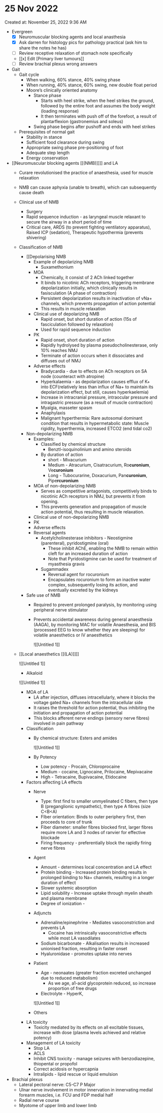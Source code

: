 # 25 Nov 2022

Created at: November 25, 2022 9:36 AM

- Evergreen
    - [x]  Neuromuscular blocking agents and local anasthesia
    - [x]  Ask darren for histology pics for pathology practical (ask him to share the notes he has)
    - [ ]  Review receptive relaxation of stomach note specifically
    - [[x]  Edit [Primary liver tumours]]
    - [ ]  Review brachial plexus wrong answers
- Gait
    - Gait cycle
        - When walking, 60% stance, 40% swing phase
        - When running, 40% stance, 60% swing, new double float period
        - Moore’s clinically oriented anatomy
            - Stance phase
                - Starts with heel strike, when the heel strikes the ground, followed by the entire foot and assumes the body weight (loading response)
                - It then terminates with push off of the forefoot, a result of plantarflexion (gastronemius and soleus)
            - Swing phase begins after pushoff and ends with heel strikes
    - Prerequisites of normal gait
        - Stability in stance
        - Sufficient food clearance during swing
        - Appropriate swing phase pre-positioning of foot
        - Adequate step length
        - Energy conservation
- [[Neuromuscular blocking agents [[(NMB)]]]]  and LA
    - Curare revolutionised the practice of anaesthesia, used for muscle relaxation
    - NMB can cause aphyxia (unable to breath), which can subsequently cause death
    - Clinical use of NMB
        - Surgery
        - Rapid sequence induction - as laryngeal muscle relaxant to secure the airway in a short period of time
        - Critical care, ARDS (to prevent fighting ventilatory apparatus), Raised ICP (sedation), Therapeutic hypothermia (prevents shivering)
    - Classification of NMB
        - [[Depolarising NMB
            - Example of depolarizing NMB
                - Suxamethonium
            - MOA
                - Chemically, it consist of 2 ACh linked together
                - It binds to nicotinic ACh receptors, triggering membrane depolarization initially, which clinically results in fasisculation (A phase of contraction)
                - Persistent depolarization results in inactivation of vNa+ channels, which prevents propagation of action potential
                - This results in muscle relaxation
            - Clinical use of depolarizing NMB
                - Rapid onset, but short duration of action (15s of fasciculation followed by relaxation)
                - Used for rapid sequence induction
            - PK
                - Rapid onset, short duration of action
                - Rapidly hydrolysed by plasma pseudocholinesterase, only 10% reaches NMJ
                - Terminate of action occurs when it dissociates and diffuses out of NMJ
            - Adverse effects
                - Bradycardia - due to effects on ACh receptors on SA node (counteract with atropine)
                - Hyperkalaemia - as depolarization causes efflux of K+ into ECF(relatively less than influx of Na+ to maintain its depolarization effect, but still, causes hyperkaelemia)
                - Increase in intracranial pressure, intraocular pressure and intragastric pressure (as a result of muscle contraction)
                - Myalgia, masseter spasm
                - Anaphylaxis
                - Malignant hyperthermia: Rare autosomal dominant condition that results in hypermetabolic state: Muscle rigidity, hyperthermia, increased ETCO2 (end tidal co2)
        - Non-depolarizing NMB
            - Examples:
                - Classified by chemical structure
                    - Benztl-isoquinolinium and amino steroids
                - By duration of action
                    - short - Mivacurium
                    - Medium - Atracurium, Cisatracurium, Ro**curonium**, Ve**curonium**
                    - Long - Tubocurarine, Doxacurium, Pan**curonium**, Pipe**rcuronium**
            - MOA of non-depolarizing NMB
                - Serves as competitive antagonists, competitively binds to nicotinic ACh receptors in NMJ, but prevents it from opening.
                - This prevents generation and propagation of muscle action potential, thus resulting in muscle relaxation.
            - Clinical use of non-depolarizing NMB
            - PK
            - Adverse effects
            - Reversal agents
                - Acetylcholinesterase inhibitors - Neostigmine (parenteral), pyridostigmine (oral)
                    - These inhibit AChE, enabling the NMB to remain within cleft for an increased duration of action
                    - Note that Pyridostigmine can be used for treatment of myasthesia gravis
                - Sugammadex
                    - Reversal agent for rocuronium
                    - Encapsulates rocuronium to form an inactive water complex, subsequently losing its action, and eventually excreted by the kidneys
        - Safe use of NMB
            - Required to prevent prolonged paralysis, by monitoring using peripheral nerve stimulator
            - Prevents accidental awareness during general anaesthesia (AAGA), by monitoring MAC for volatile Anaesthesia, and BIS (processed EEG to know whether they are sleeping) for volatile anaesthetics or IV anaesthetics
                
                ![[Untitled 1]]
                
    - [[Local anaesthetics [[(LA)]]]]
        
        ![[Untitled 1]]
        
        - Alkaloid
        
        ![[Untitled 1]]
        
        - MOA of LA
            - LA after injection, diffuses intracellularly, where it blocks the voltage gated Na+ channels from the intracellular side
            - It raises the threshold for action potential, thus inhibiting the initiation and propagation of action potential
            - This blocks afferent nerve endings (sensory nerve fibres) involved in pain pathway
        - Classification
            - By chemical structure: Esters and amides
                
                ![[Untitled 1]]
                
            - By Potency
                - Low potency - Procain, Chloroprocaine
                - Medium - cocaine, Lignocaine, Prilocaine, Mepivacaine
                - High - Tetracaine, Bupivacaine, Etidocaine
        - Factors affecting LA effects
            - Nerve
                - Type: first find to smaller unmyelinated C fibers, then type B (preganglionic sympathetic), then type A fibres (size C<B<A)
                - FIber orientation: Binds to outer periphery first, then proceeds to core of trunk
                - Fiber diameter: smaller fibres blocked first, larger fibres require more LA and 3 nodes of ranvier for effective blockade
                - Firing frequency - preferentially block the rapidly firing nerve fibres
            - Agent
                - Amount - determines local concentration and LA effect
                - Protein binding - Increased protein binding results in prolonged binding to Na+ channels, resulting in a longer duration of effect
                - Slower systemic absorption
                - Lipid solubility - Increase uptake through myelin sheath and plasma membrane
                - Degree of ionization -
            - Adjuncts
                - Adrenaline/epinephrine - Mediates vasoconstriction and prevents LA
                    - Cocaine has intrinsically vasoconstrictive effects while most LA vasodilates
                - Sodium bicarbonate - Alkalisation results in increased unionised fraction, resulting in faster onset
                - Hyaluronidase - promotes uptake into nerves
            - Patient
                - Age - neonaates (greater fraction excreted unchanged due to reduced metabolism)
                    - As we age, a1-acid glycoprotein reduced, so increase proportion of free drugs
                - Electrolyte - HyperK,
                
                ![[Untitled 1]]
                
            - Others
        - LA toxicity
            - Toxicity mediated by its effects on all excitable tissues, increase with dose (plasma levels achieved and relative potency)
        - Management of LA toxicity
            - Stop LA
            - ACLS
            - Inhibit CNS toxicity - manage seizures with benzodiazepine, thiopental or propofol
            - Correct acidosis or hypercapnia
            - Intralipids - lipid rescue or liquid emulsion
- Brachial plexus
    - Lateral pectoral nerve: C5-C7 P Major
    - Ulnar nerve involvement in motor innervation in innervating medial forearm muscles, i.e. FCU and FDP medial half
    - Radial nerve course
    - Myotome of upper limb and lower limb